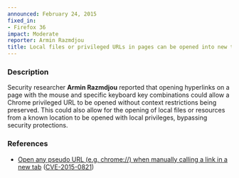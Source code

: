 ```yaml
---
announced: February 24, 2015
fixed_in:
- Firefox 36
impact: Moderate
reporter: Armin Razmdjou
title: Local files or privileged URLs in pages can be opened into new tabs
---
```


<h3>Description</h3>

<p>Security researcher <strong>Armin Razmdjou</strong> reported that opening
hyperlinks on a page with the mouse and specific keyboard key combinations could
allow a Chrome privileged URL to be opened without context restrictions being
preserved. This could also allow for the opening of local files or resources
from a known location to be opened with local privileges, bypassing security
protections.
</p>

<h3>References</h3>

<ul>
  <li><a href="https://bugzilla.mozilla.org/show_bug.cgi?id=1111960">
       Open any pseudo URL (e.g. chrome://) when manually calling a link in a
new tab</a>
(<a href="http://cve.mitre.org/cgi-bin/cvename.cgi?name=CVE-2015-0821"
class="ex-ref">CVE-2015-0821</a>)</li>
</ul>



